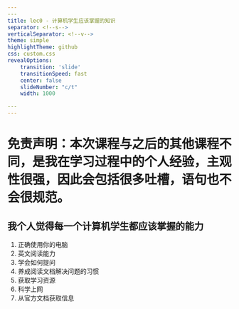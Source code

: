 ```yaml
---
​---
title: lec0 - 计算机学生应该掌握的知识
separator: <!--s-->
verticalSeparator: <!--v-->
theme: simple
highlightTheme: github
css: custom.css
revealOptions:
    transition: 'slide'
    transitionSpeed: fast
    center: false
    slideNumber: "c/t"
    width: 1000

​---
---
```


<div class="middle center">
<div style="width: 100%">

# 免责声明：本次课程与之后的其他课程不同，是我在学习过程中的个人经验，主观性很强，因此会包括很多吐槽，语句也不会很规范。

</div></div>  <!--v-->



## 我个人觉得每一个计算机学生都应该掌握的能力

1. 正确使用你的电脑
2. 英文阅读能力
3. 学会如何提问
4. 养成阅读文档解决问题的习惯
5. 获取学习资源
6. 科学上网
6. 从官方文档获取信息





















